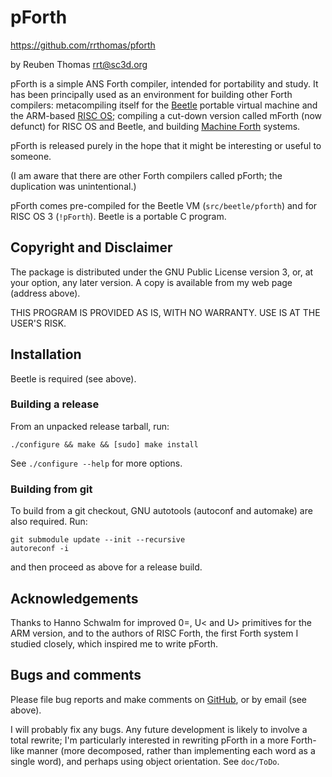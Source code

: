 # pForth

https://github.com/rrthomas/pforth  

by Reuben Thomas <rrt@sc3d.org>  

pForth is a simple ANS Forth compiler, intended for portability and study.
It has been principally used as an environment for building other Forth
compilers: metacompiling itself for the
[Beetle](https://github.com/rrthomas/beetle) portable virtual machine and
the ARM-based [RISC OS](https://www.riscosopen.org/); compiling a cut-down
version called mForth (now defunct) for RISC OS and Beetle, and building
[Machine Forth](https://rrt.sc3d.org/Software/Forth) systems.

pForth is released purely in the hope that it might be interesting or useful
to someone.

(I am aware that there are other Forth compilers called pForth; the
duplication was unintentional.)

pForth comes pre-compiled for the Beetle VM (`src/beetle/pforth`)
and for RISC OS 3 (`!pForth`). Beetle is a portable C program.


## Copyright and Disclaimer

The package is distributed under the GNU Public License version 3, or, at
your option, any later version. A copy is available from my web page (address
above).

THIS PROGRAM IS PROVIDED AS IS, WITH NO WARRANTY. USE IS AT THE USER'S RISK.


## Installation

Beetle is required (see above).

### Building a release

From an unpacked release tarball, run:

```
./configure && make && [sudo] make install
```

See `./configure --help` for more options.

### Building from git

To build from a git checkout, GNU autotools (autoconf and automake) are also required. Run:

```
git submodule update --init --recursive
autoreconf -i
```

and then proceed as above for a release build.


## Acknowledgements

Thanks to Hanno Schwalm for improved 0=, U< and U> primitives for the ARM
version, and to the authors of RISC Forth, the first Forth system I studied
closely, which inspired me to write pForth.


## Bugs and comments

Please file bug reports and make comments on
[GitHub](https://github.com/rrthomas/pforth/issues), or by email (see
above).

I will probably fix any bugs. Any future development is likely to involve a
total rewrite; I'm particularly interested in rewriting pForth in a more
Forth-like manner (more decomposed, rather than implementing each word as a
single word), and perhaps using object orientation. See `doc/ToDo`.
